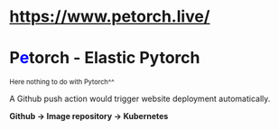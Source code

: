 # https://www.petorch.live/
# P<span style="color: blue; ">e</span>torch - Elastic Pytorch
<sub>Here nothing to do with Pytorch^^</sub>

A Github push action would trigger website deployment automatically.


**Github -> Image repository -> Kubernetes**
